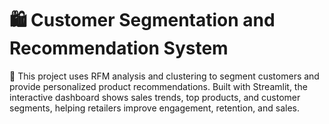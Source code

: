 # 🛍️ Customer Segmentation and Recommendation System
📌  This project uses RFM analysis and clustering to segment customers and provide personalized product recommendations. Built with Streamlit, the interactive dashboard shows sales trends, top products, and customer segments, helping retailers improve engagement, retention, and sales.
